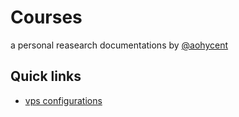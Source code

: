 # Courses

a personal reasearch documentations by [@aohycent](https://github.com/aohycent)

## Quick links

* [vps configurations](managements/vps/ubuntu/configurations.md)
